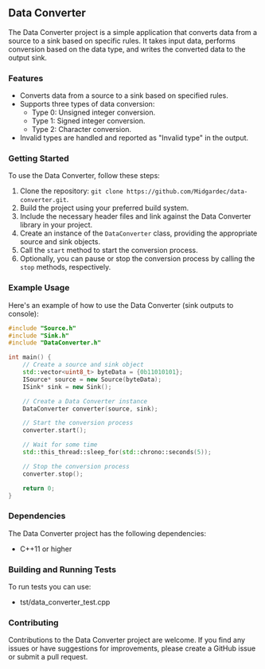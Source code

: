 ## Data Converter

The Data Converter project is a simple application that converts data from a source to a sink based on specific rules. It takes input data, performs conversion based on the data type, and writes the converted data to the output sink.

### Features

- Converts data from a source to a sink based on specified rules.
- Supports three types of data conversion:
    - Type 0: Unsigned integer conversion.
    - Type 1: Signed integer conversion.
    - Type 2: Character conversion.
- Invalid types are handled and reported as "Invalid type" in the output.

### Getting Started

To use the Data Converter, follow these steps:

1. Clone the repository: `git clone https://github.com/Midgardec/data-converter.git`.
2. Build the project using your preferred build system.
3. Include the necessary header files and link against the Data Converter library in your project.
4. Create an instance of the `DataConverter` class, providing the appropriate source and sink objects.
5. Call the `start` method to start the conversion process.
6. Optionally, you can pause or stop the conversion process by calling the `stop` methods, respectively.

### Example Usage

Here's an example of how to use the Data Converter (sink outputs to console):

```cpp
#include "Source.h"
#include "Sink.h"
#include "DataConverter.h"

int main() {
    // Create a source and sink object
    std::vector<uint8_t> byteData = {0b11010101};
    ISource* source = new Source(byteData);
    ISink* sink = new Sink();

    // Create a Data Converter instance
    DataConverter converter(source, sink);

    // Start the conversion process
    converter.start();

    // Wait for some time
    std::this_thread::sleep_for(std::chrono::seconds(5));

    // Stop the conversion process
    converter.stop();

    return 0;
}
```

### Dependencies

The Data Converter project has the following dependencies:

- C++11 or higher


### Building and Running Tests

To run tests you can use:

- tst/data_converter_test.cpp

### Contributing

Contributions to the Data Converter project are welcome. If you find any issues or have suggestions for improvements, please create a GitHub issue or submit a pull request.
